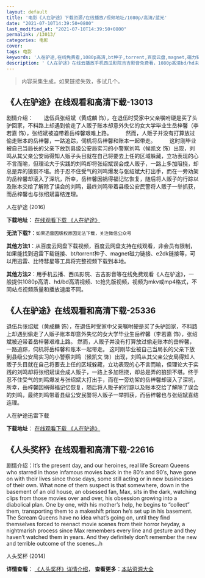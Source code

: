 ```yaml
---
layout: default
title: '电影《人在驴途》下载资源/在线播放/视频地址/1080p/高清/蓝光'
date: "2021-07-10T14:39:50+0800"
last_modified_at: "2021-07-10T14:39:50+0800"
permalink: /13013/
categories: 电影
cover:
tags: 电影
keywords: '人在驴途,在线免费看,1080p高清,bt种子,torrent,百度云盘,magnet,磁力链,迅雷下载资源'
description: '《人在驴途》在线云播放手机西瓜影院吉吉影音免费看，1080p高清bd/hd未删减完整版和tc抢先枪版，mkv/mp4格式，附带bt/torrent种子、magnet/磁力链、百度云盘、网盘资源迅雷下载链接'
---
```


>内容采集生成，如果链接失效，多试几个。


## 《人在驴途》在线观看和高清下载-13013

剧情介绍：　　退伍兵张绍斌（黄成麟 饰），在退伍时受家中父亲嘱咐硬是买了头驴回家，不料路上却遇到偷走了人贩子账本却意外失忆的女大学毕业生岳梓馨（李若嘉 饰），张绍斌被迫带着岳梓馨艰难上路。  　　然而，人贩子并没有打算放过偷走账本的岳梓馨，一路追踪，伺机将岳梓馨和账本一起带走。  　　这时刚毕业被自己当局长的父亲下放到县级公安局实习的小警察刘鸣（候凯文 饰）出现，刘鸣从其父亲公安局得知人贩子头目就在自己将要去上任的区域躲藏，立功表现的心不言而喻，但理论大于实践的刘鸣却将张绍斌误会成人贩子，一路上多加阻挠，却总是弄的狼狈不堪。终于忍不住受气的刘鸣爆发与张绍斌大打出手，而在一旁劝架的岳梓馨却滚入了深坑，所幸，岳梓馨因祸得福记忆恢复，随后将人贩子的行踪以及账本交给了解除了误会的刘鸣，最终刘鸣带着县级公安民警将人贩子一举抓获，而岳梓馨也与张绍斌喜结连理。


人在驴途 (2016)

**下载地址**： [在线观看下载 《人在驴途》](https://www.btbtdy.me/btdy/dy6202.html) 


**无法下载?**：`如果迅雷因版权原因无法下载，关注微信公众号 `

**其他方法1**：从百度云网盘下载视频，百度云网盘支持在线观看，非会员有限制，如果能找到迅雷下载链接、bt/torrent种子、magnet磁力链接、e2dk链接等，可以用迅雷、比特彗星等工具将完整视频下载到本地。

**其他方法2**：用手机云播、西瓜影院、吉吉影音等在线免费观看《人在驴途》，一般提供1080p高清、hd/bd高清视频、tc抢先版视频，视频为mkv或mp4格式，不同站点视频质量和播放速度不同。


## 《人在驴途》在线观看和高清下载-25336

退伍兵张绍斌（黄成麟 饰），在退伍时受家中父亲嘱咐硬是买了头驴回家，不料路上却遇到偷走了人贩子账本却意外失忆的女大学毕业生岳梓馨（李若嘉 饰），张绍斌被迫带着岳梓馨艰难上路。 然而，人贩子并没有打算放过偷走账本的岳梓馨，一路追踪，伺机将岳梓馨和账本一起带走。 这时刚毕业被自己当局长的父亲下放到县级公安局实习的小警察刘鸣（候凯文 饰）出现，刘鸣从其父亲公安局得知人贩子头目就在自己将要去上任的区域躲藏，立功表现的心不言而喻，但理论大于实践的刘鸣却将张绍斌误会成人贩子，一路上多加阻挠，却总是弄的狼狈不堪。终于忍不住受气的刘鸣爆发与张绍斌大打出手，而在一旁劝架的岳梓馨却滚入了深坑，所幸，岳梓馨因祸得福记忆恢复，随后将人贩子的行踪以及账本交给了解除了误会的刘鸣，最终刘鸣带着县级公安民警将人贩子一举抓获，而岳梓馨也与张绍斌喜结连理。


人在驴途迅雷下载

**下载地址**： [在线观看下载 《人在驴途》](https://www.993dy.com//vod-detail-id-22797.html) 


## 《人头奖杯》在线观看和高清下载-22616

剧情介绍：It’s the present day, and our heroines, real life Scream Queens who starred in those infamous movies back in the 80′s and 90′s, have gone on with their lives since those days, some still acting or in new businesses of their own. What none of them suspect is that somewhere, down in the basement of an old house, an obsessed fan, Max, sits in the dark, watching clips from those movies over and over, his obsession growing into a diabolical plan. One by one, with his mother’s help, he begins to “collect” them, transporting them to a makeshift prison he’s set up in his basement. The Scream Queens have no idea what’s going on, until they find themselves forced to reenact movie scenes from their horror heyday, a nightmarish process since Max remembers every line and gesture and they haven’t watched them in years. And they definitely don’t remember the new and terrible outcome of the scenes…h


人头奖杯 (2014)

**详情查看**： [《人头奖杯》详情介绍](/movie/22616/)， **查看更多**：[本站资源大全](/movie/t/all/)

